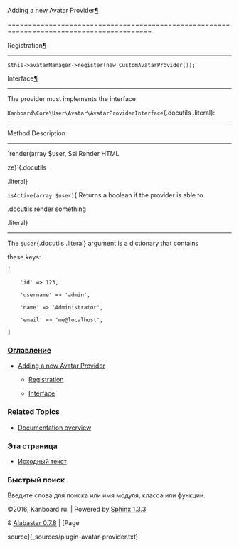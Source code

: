 Adding a new Avatar Provider[¶](#adding-a-new-avatar-provider "Ссылка на этот заголовок")

=========================================================================================



Registration[¶](#registration "Ссылка на этот заголовок")

---------------------------------------------------------



    $this->avatarManager->register(new CustomAvatarProvider());



Interface[¶](#interface "Ссылка на этот заголовок")

---------------------------------------------------



The provider must implements the interface

`Kanboard\Core\User\Avatar\AvatarProviderInterface`{.docutils .literal}:



  ------------------------------------------------------------------------

  Method                   Description

  ------------------------ -----------------------------------------------

  `render(array $user, $si Render HTML

  ze)`{.docutils           

  .literal}                



  `isActive(array $user)`{ Returns a boolean if the provider is able to

  .docutils                render something

  .literal}                

  ------------------------------------------------------------------------



The `$user`{.docutils .literal} argument is a dictionary that contains

these keys:



    [

        'id' => 123,

        'username' => 'admin',

        'name' => 'Administrator',

        'email' => 'me@localhost',

    ]



### [Оглавление](index.markdown)



-   [Adding a new Avatar Provider](#)

    -   [Registration](#registration)

    -   [Interface](#interface)



### Related Topics



-   [Documentation overview](index.markdown)



### Эта страница



-   [Исходный текст](_sources/plugin-avatar-provider.txt)



### Быстрый поиск



Введите слова для поиска или имя модуля, класса или функции.



©2016, Kanboard.ru. | Powered by [Sphinx 1.3.3](http://sphinx-doc.org/)

& [Alabaster 0.7.8](https://github.com/bitprophet/alabaster) | [Page

source](_sources/plugin-avatar-provider.txt)

